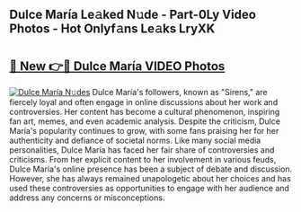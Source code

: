 ## Dulce María Le𝚊ked N𝚞de - Part-0Ly Video Photos - Hot Onlyf𝚊ns Le𝚊ks LryXK

# <h2><a href="http://ab57903.deff.icu/?id=Dulce+Mar%c3%ada">🔗 New 👉🔴 Dulce María VIDEO Photos</a></h2>

[![Dulce María N𝚞des](https://i.imgur.com/rIISA9y.gif)](http://ab57903.deff.icu/?id=Dulce+Mar%c3%ada)
Dulce María's followers, known as "Sirens," are fiercely loyal and often engage in online discussions about her work and controversies. Her content has become a cultural phenomenon, inspiring fan art, memes, and even academic analysis. Despite the criticism, Dulce María's popularity continues to grow, with some fans praising her for her authenticity and defiance of societal norms. Like many social media personalities, Dulce María has faced her fair share of controversies and criticisms. From her explicit content to her involvement in various feuds, Dulce María's online presence has been a subject of debate and discussion. However, she has always remained unapologetic about her choices and has used these controversies as opportunities to engage with her audience and address any concerns or misconceptions.
